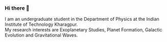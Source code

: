 ### Hi there 👋

I am an undergraduate student in the Department of Physics at the Indian Institute of Technology Kharagpur.  
My research interests are Exoplanetary Studies, Planet Formation, Galactic Evolution and Gravitational Waves.

<!--
**Lokesh-Manickavasaham/Lokesh-Manickavasaham** is a ✨ _special_ ✨ repository because its `README.md` (this file) appears on your GitHub profile.

Here are some ideas to get you started:

- 🔭 I’m currently working on ...
- 🌱 I’m currently learning ...
- 👯 I’m looking to collaborate on ...
- 🤔 I’m looking for help with ...
- 💬 Ask me about ...
- 📫 How to reach me: ...
- 😄 Pronouns: ...
- ⚡ Fun fact: ...
-->
